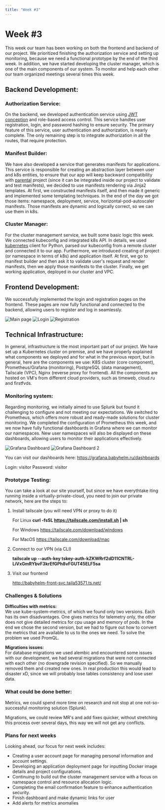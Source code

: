 ```yaml
---
title: "Week #3"
---
```


# **Week #3**

This week our team has been working on both the frontend and backend of our project. We prioritized finishing the
authorization service and setting up monitoring, because we need a functional prototype by the end of the third week.
In addition, we have started developing the cluster manager, which is one of the main components of our system.
To monitor and help each other our team organized meetings several times this week.

## **Backend Development**:

### **Authorization Service**:

On the backend, we developed authentication service
using [JWT conception](https://datatracker.ietf.org/doc/html/rfc7519) and role-based access control. This service
handles user registration, login, and password hashing to ensure security. The primary feature of this service, user
authentication and authorization, is nearly complete. The only remaining step is to integrate authorization in all the
routes, that require protection.

### **Manifest Builder**:

We have also developed a service that generates manifests for applications. This service is responsible for creating
an abstraction layer between user and k8s entities, to ensure that our app will keep backward compatibility with
[parental](https://helm.sh/) project (since it can be integrated inside our project to validate and test manifests),
we decided to use manifests rendering via Jinja2 templates. At first, we constructed manifests itself, and then made
it generic and implemented some templating techniques. In the end of the day we got those items: namespace, deployment,
service, horizontal-pod-autoscaler manifests. Those manifests are dynamic and logically correct, so we can use them in
k8s.

### **Cluster Manager**:

For the cluster management service, we built some basic logic this week. We connected kubeconfig and integrated k8s API.
In details, we used [kubernetes](https://pypi.org/project/kubernetes/) client for Python, parsed our kubeconfig from a
remote cluster and connected it to our app. Furthermore, we introduced creating of project (or namespace in terms of
k8s)
and application itself. At first, we go to manifest builder and then ask it to validate user's request and render
manifests,
then we apply those manifests to the cluster. Finally, we get working application, deployed in our cluster and VPC.

## **Frontend Development**:

We successfully implemented the login and registration pages on the frontend. These pages are now fully functional and
connected to the backend, allowing users to register and log in seamlessly.

![Main page](/2024/startup_studio/main_page.png)
![Login](/2024/startup_studio/login_page.png)
![Registration](/2024/startup_studio/registration_page.png)

## **Technical Infrastructure**:

In general, infrastructure is the most important part of our project. We have set up a Kubernetes cluster on premise,
and
we have properly explained what components we deployed and for what in the previous report, but in general, here are the
components we use: K8S cluster (core component), Prometheus/Grafana (monitoring), PostgreSQL (data management),
Tailscale
(VPC), Nginx (reverse proxy for frontend). All the components are hosted on VM's from different cloud providers, such
as timeweb, cloud.ru and firstfvds.

### **Monitoring system**:

Regarding monitoring, we initially aimed to use Splunk but found it challenging to configure and not meeting our
expectations. We switched to Prometheus, which offers more robust and ready-made solutions for cluster monitoring. We
completed the configuration of Prometheus this week, and we now have fully functional dashboards in Grafana where we can
monitor our namespaces. New user namespaces will also be displayed on these dashboards, allowing users to monitor their
applications effectively.

![Grafana Dashboard](/2024/startup_studio/grafana_dashboard1.png)
![Grafana Dashboard 2](/2024/startup_studio/grafana_dashboard2.png)

You can visit our dashboards here: https://grafana.babyhelm.ru/dashboards

Login: visitor Password: visitor

### **Prototype Testing**:

You can take a look at our site yourself, but since we have everythtake iting running inside a virtually-private-cloud,
you need to join our private network, here are the steps to:

1) Install tailscale (you will need VPN or proxy to do it)

   For Linux **curl -fsSL https://tailscale.com/install.sh | sh**

   For Windows https://tailscale.com/download/windows

   For MacOS https://tailscale.com/download/mac

2) Connect to our VPN (via CLI)

   **tailscale up --auth-key tskey-auth-kZKWRrf2dD11CNTRL-LiVxGmRYbvF3krEfGPh8vFGUT45ELF5sa**

3) Visit our frontend

   http://babyhelm-front-svc.taila53571.ts.net/

### **Challenges & Solutions**

**Difficulties with metrics:**\
We use kube-system-metrics, of which we found only two versions. Each has its own disadvantages. One gives metrics for
telemetry only, the other does not give detailed metrics for cpu usage and memory of pods. In the end we chose the
second version, but we had to figure out how to convert the metrics that are available to us to the ones we need. To
solve the problem we used PromQL.

**Migrations issues:**\
For database migrations we used alembic and encountered some issues with our development, we had several migrations
that were not connected with each other (no downgrade revision specified). So we manually removed them and created new
ones. In real production this would lead to disaster xD, since we will probably lose tables consistency and lose user
data.

### **What could be done better**:

Metrics, we could spend more time on research and not stop at one not-so-successful monitoring solution (Splunk).

Migrations, we could review MR's and add fixes quicker, without stretching this process over several days, this way 
we will not get any conflicts.

### **Plans for next weeks**

Looking ahead, our focus for next week includes:

- Creating a user account page for managing personal information and account settings.
- Developing an application deployment page for inputting Docker image details and project configurations.
- Continuing to build out the cluster management service with a focus on namespace control and resource allocation
  logic.
- Completing the email confirmation feature to enhance authentication security.
- Finish dashboard and make dynamic links for user
- Add alerts for metrics anomalies